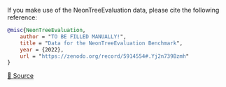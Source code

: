 If you make use of the NeonTreeEvaluation data, please cite the following reference:

``` bibtex 
@misc{NeonTreeEvaluation,
	author = "TO BE FILLED MANUALLY!",
	title = "Data for the NeonTreeEvaluation Benchmark",
	year = {2022},
	url = "https://zenodo.org/record/5914554#.Yj2n739Bzmh"
}
```

[🔗 Source](https://zenodo.org/record/5914554#.Yj2n739Bzmh)